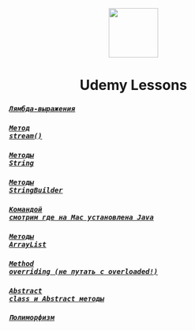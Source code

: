 <div id="header" align="center">
  <img src="https://media.giphy.com/media/M9gbBd9nbDrOTu1Mqx/giphy.gif" width="100"/>
</div>

<div align="center">
  <h1>Udemy Lessons</h1>
</div>







### _*<code>[Лямбда-выражения](https://github.com/Kulik129/UdemyLessons/commit/2c793cfb98f1bf851710c53a8a65b51688443bdc?short_path=88beb20#diff-88beb20d9dd8c1293bdd0fc7435a2c94ea45d816b3ffc5158877626738569a15) </code>*_

### _*<code>[Метод stream()](https://github.com/Kulik129/UdemyLessons/commit/91c1b4bdaff7382190c762d669e0a3261ed7ff1d?short_path=3188ec9#diff-3188ec9dafad4f188085efd99013d7181b1b834e4a13c7f6fa2bfdb2fd100c98)</code>*_

### _*<code>[Методы String](https://github.com/Kulik129/UdemyLessons/blob/master/src/main/java/org/example/core/lesson16/methodsString.md)</code>*_

### _*<code>[Методы StringBuilder](https://github.com/Kulik129/UdemyLessons/blob/master/src/main/java/org/example/core/lesson17/methodsStringBuilder.md)</code>*_

### _*<code>[Командой смотрим где на Mac установлена Java](https://github.com/Kulik129/UdemyLessons/blob/master/src/main/java/org/example/core/lesson20/comandLine.md)</code>*_

### _*<code>[Методы ArrayList](https://github.com/Kulik129/UdemyLessons/blob/master/src/main/java/org/example/core/lesson21/methodsArrayList.md)</code>*_

### _*<code>[Method overriding (не путать с overloaded!)](https://github.com/Kulik129/UdemyLessons/blob/master/src/main/java/org/example/core/lesson23/notes.md)</code>*_

### _*<code>[Abstract class и Abstract методы](https://github.com/Kulik129/UdemyLessons/blob/master/src/main/java/org/example/core/lesson24/numbs.md)</code>*_

### _*<code>[Полиморфизм](https://github.com/Kulik129/UdemyLessons/blob/master/src/main/java/org/example/core/lesson25/polimorfizm.md)</code>*_

